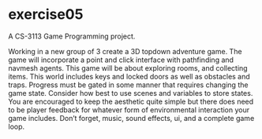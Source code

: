# exercise05

A CS-3113 Game Programming project.

Working in a new group of 3 create a 3D topdown adventure game. The game will incorporate a point and click interface with pathfinding and navmesh agents. This game will be about exploring rooms, and collecting items. This world includes keys and locked doors as well as obstacles and traps. Progress must be gated in some manner that requires changing the game state. Consider how best to use scenes and variables to store states. You are encouraged to keep the aesthetic quite simple but there does need to be player feedback for whatever form of environmental interaction your game includes. Don’t forget, music, sound effects, ui, and a complete game loop.
